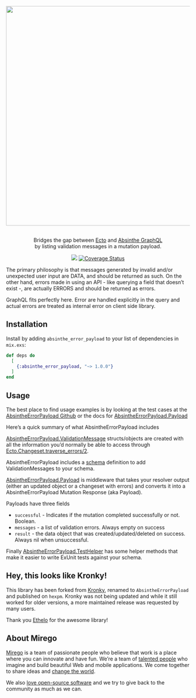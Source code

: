 <div align="center">
  <img src="https://user-images.githubusercontent.com/464900/56933576-702b7880-6ab6-11e9-8b09-d86de46d2edc.png" width="600" />
  <p><br />Bridges the gap between <a target="_blank" href="https://hexdocs.pm/ecto/Ecto.html">Ecto</a> and <a target="_blank" href="http://absinthe-graphql.org/">Absinthe GraphQL</a><br /> by listing validation messages in a mutation payload.</p>
  <a href="https://travis-ci.com/mirego/absinthe-error-payload"><img src="https://travis-ci.com/mirego/absinthe-error-payload.svg?branch=master" /></a>
  <a href='https://coveralls.io/github/mirego/absinthe-error-payload?branch=master'><img src='https://coveralls.io/repos/github/mirego/absinthe-error-payload/badge.svg?branch=master' alt='Coverage Status' /></a>
</div>

The primary philosophy is that messages generated by invalid and/or unexpected user input are DATA, and should be returned as such.
On the other hand, errors made in using an API - like querying a field that doesn’t exist -, are actually ERRORS and should be returned as errors.

GraphQL fits perfectly here. Error are handled explicitly in the query and actual errors are treated as internal error on client side library.

## Installation

Install by adding `absinthe_error_payload` to your list of dependencies in `mix.exs`:

```elixir
def deps do
  [
    {:absinthe_error_payload, "~> 1.0.0"}
  ]
end
```

## Usage

The best place to find usage examples is by looking at the test cases at the [AbsintheErrorPayload Github](https://github.com/Ethelo/absinthe_error_payload) or the docs for [AbsintheErrorPayload.Payload](https://hexdocs.pm/absinthe_error_payload/AbsintheErrorPayload.Payload.html#content)

Here’s a quick summary of what AbsintheErrorPayload includes

[AbsintheErrorPayload.ValidationMessage](https://hexdocs.pm/absinthe_error_payload/AbsintheErrorPayload.ValidationMessage.html#content) structs/objects are created with all the information you’d normally be able to access through [Ecto.Changeset.traverse_errors/2](https://hexdocs.pm/ecto/Ecto.Changeset.html#traverse_errors/2).

AbsintheErrorPayload includes a [schema](https://hexdocs.pm/absinthe_error_payload/AbsintheErrorPayload.ValidationMessageTypes.html#content) definition to add ValidationMessages to your schema.

[AbsintheErrorPayload.Payload](https://hexdocs.pm/absinthe_error_payload/AbsintheErrorPayload.Payload.html#content) is middleware that takes your resolver output (either an updated object or a changeset with errors) and converts it into a AbsintheErrorPayload Mutation Response (aka Payload).

Payloads have three fields

- `successful` - Indicates if the mutation completed successfully or not. Boolean.
- `messages` - a list of validation errors. Always empty on success
- `result` - the data object that was created/updated/deleted on success. Always nil when unsuccessful.

Finally [AbsintheErrorPayload.TestHelper](https://hexdocs.pm/absinthe_error_payload/AbsintheErrorPayload.TestHelper.html#content) has some helper methods that make it easier to write ExUnit tests against your schema.

## Hey, this looks like Kronky!

This library has been forked from [Kronky](https://github.com/Ethelo/kronky), renamed to `AbsintheErrorPayload` and published on `hexpm`.
Kronky was not being updated and while it still worked for older versions, a more maintained release was requested by many users.

Thank you [Ethelo](http://ethelo.com/) for the awesome library!

## About Mirego

[Mirego](https://www.mirego.com) is a team of passionate people who believe that work is a place where you can innovate and have fun. We’re a team of [talented people](https://life.mirego.com) who imagine and build beautiful Web and mobile applications. We come together to share ideas and [change the world](http://www.mirego.org).

We also [love open-source software](https://open.mirego.com) and we try to give back to the community as much as we can.
